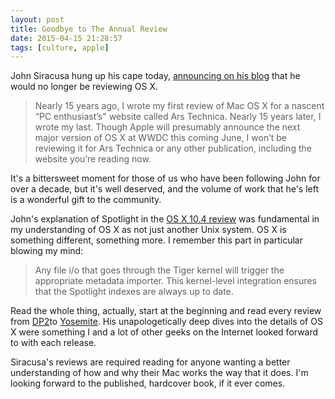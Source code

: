 ```yaml
---
layout: post
title: Goodbye to The Annual Review
date: 2015-04-15 21:28:57
tags: [culture, apple]
---
```


John Siracusa hung up his cape today, [announcing on his blog](http://hypercritical.co/2015/04/15/os-x-reviewed) that he would no longer be reviewing OS X. 

> Nearly 15 years ago, I wrote my first review of Mac OS X for a nascent “PC enthusiast’s" website called Ars Technica. Nearly 15 years later, I wrote my last. Though Apple will presumably announce the next major version of OS X at WWDC this coming June, I won’t be reviewing it for Ars Technica or any other publication, including the website you’re reading now.

It's a bittersweet moment for those of us who have been following John for over a decade, but it's well deserved, and the volume of work that he's left is a wonderful gift to the community. 

John's explanation of Spotlight in the [OS X 10.4 review](http://arstechnica.com/apple/2005/04/macosx-10-4/9/) was fundamental in my understanding of OS X as not just another Unix system. OS X is something different, something more. I remember this part in particular blowing my mind: 

> Any file i/o that goes through the Tiger kernel will trigger the appropriate metadata importer. This kernel-level integration ensures that the Spotlight indexes are always up to date.

Read the whole thing, actually, start at the beginning and read every review from [DP2](http://arstechnica.com/apple/1999/12/macos-x-dp2/)to [Yosemite](http://arstechnica.com/apple/2014/10/os-x-10-10/). His unapologetically deep dives into the details of OS X were something I and a lot of other geeks on the Internet looked forward to with each release. 

Siracusa's reviews are required reading for anyone wanting a better understanding of how and why their Mac works the way that it does. I'm looking forward to the published, hardcover book, if it ever comes. 

